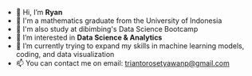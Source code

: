  - 👋 Hi, I’m **Ryan**
 - 🏫 I'm a mathematics graduate from the University of Indonesia
 - 🏫 I'm also study at dibimbing's Data Science Bootcamp
 - 👀 I’m interested in **Data Science & Analytics**
 - 🌱 I’m currently trying to expand my skills in machine learning models, coding, and data visualization
 - 📫 You can contact me on email: triantorosetyawanp@gmail.com


<!---
triantoro03/triantoro03 is a ✨ special ✨ repository because its `README.md` (this file) appears on your GitHub profile.
You can click the Preview link to take a look at your changes.
--->
